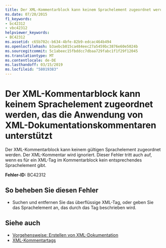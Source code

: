 ```yaml
---
title: Der XML-Kommentarblock kann keinem Sprachelement zugeordnet werden, das die Anwendung von XML-Dokumentationskommentaren unterstützt
ms.date: 07/20/2015
f1_keywords:
- bc42312
- vbc42312
helpviewer_keywords:
- BC42312
ms.assetid: c65b702c-b634-4bfe-82b9-edcac464b494
ms.openlocfilehash: b3aebcb015ca484eec27a5459bc3876e60e5024b
ms.sourcegitcommit: 5c1abeec15fbddcc7dbaa729fabc1f1f29f12045
ms.translationtype: MT
ms.contentlocale: de-DE
ms.lasthandoff: 03/15/2019
ms.locfileid: "58019383"
---
```

# <a name="xml-comment-block-cannot-be-associated-with-any-language-element-that-supports-the-application-of-xml-documentation-comments"></a>Der XML-Kommentarblock kann keinem Sprachelement zugeordnet werden, das die Anwendung von XML-Dokumentationskommentaren unterstützt
Der XML-Kommentarblock kann keinem gültigen Sprachelement zugeordnet werden. Der XML-Kommentar wird ignoriert. Dieser Fehler tritt auch auf, wenn es für ein XML-Tag im Kommentarblock kein entsprechendes Sprachelement gibt.  
  
 **Fehler-ID:** BC42312  
  
## <a name="to-correct-this-error"></a>So beheben Sie diesen Fehler  
  
-   Suchen und entfernen Sie das überflüssige XML-Tag, oder geben Sie das Sprachelement an, das durch das Tag beschrieben wird.  
  
## <a name="see-also"></a>Siehe auch

- [Vorgehensweise: Erstellen von XML-Dokumentation](../../visual-basic/programming-guide/program-structure/how-to-create-xml-documentation.md)
- [XML-Kommentartags](../../visual-basic/language-reference/xmldoc/index.md)
